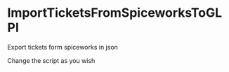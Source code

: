 # ImportTicketsFromSpiceworksToGLPI

<p>Export tickets form spiceworks in json</p>
<p>Change the script as you wish</p>

